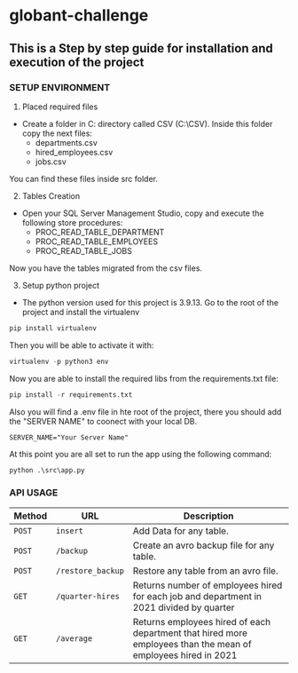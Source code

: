 # globant-challenge
## This is a Step by step guide for installation and execution of the project

### SETUP ENVIRONMENT

1. Placed required files
- Create a folder in C: directory called CSV (C:\CSV). Inside this folder copy the next files:
  * departments.csv
  * hired_employees.csv
  * jobs.csv
 
 You can find these files inside src folder.
 
 2. Tables Creation
 - Open your SQL Server Management Studio, copy and execute the following store procedures:
    * PROC_READ_TABLE_DEPARTMENT
    * PROC_READ_TABLE_EMPLOYEES
    * PROC_READ_TABLE_JOBS
  
 Now you have the tables migrated from the csv files.
 
 3. Setup python project
 - The python version used for this project is 3.9.13.
 Go to the root of the project and install the virtualenv
 ```python
 pip install virtualenv
 ```
 Then you will be able to activate it with:
 ```python
 virtualenv -p python3 env
 ```
 Now you are able to install the required libs from the requirements.txt file:
 ```python
 pip install -r requirements.txt
 ```
 Also you will find a .env file in hte root of the project, there you should add the "SERVER NAME" to coonect with your local DB.
 ```
 SERVER_NAME="Your Server Name"
 ```
 At this point you are all set to run the app using the following command:
 ```python
 python .\src\app.py
 ```
 ### API USAGE
 
| Method   | URL                                      | Description                                                                                                   |
| -------- | ---------------------------------------- | ------------------------------------------------------------------------------------------------------------- |
| `POST`   | `insert`                                 | Add Data for any table.                                                                                       |
| `POST`   | `/backup`                                | Create an avro backup file for any table.                                                                     |
| `POST`   | `/restore_backup`                        | Restore any table from an avro file.                                                                          |
| `GET`    | `/quarter-hires`                         | Returns number of employees hired for each job and department in 2021 divided by quarter                      |
| `GET`    | `/average`                               | Returns employees hired of each department that hired more employees than the mean of employees hired in 2021 | 
 
 
 

